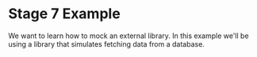 # Stage 7 Example

We want to learn how to mock an external library. In this example we'll be using a library that simulates fetching data from a database.

